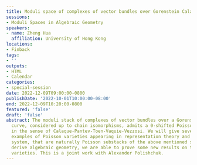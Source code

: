 ```yaml
---
title: Moduli space of complexes of vector bundles over Gorenstein Calabi-Yau curves
sessions:
- Moduli Spaces in Algebraic Geometry
speakers:
- name: Zheng Hua
  affiliation: University of Hong Kong
locations:
- Finback
tags:
- ''
outputs:
- HTML
- Calendar
categories:
- special-session
date: 2022-12-09T09:00:00-0800
publishDate: '2022-10-01T10:00:00-08:00'
end: 2022-12-09T10:20:00-0800
featured: 'false'
draft: 'false'
abstract: The moduli stack of complexes of vector bundles over a Gorenstein Calabi-Yau
  curve, considered up to chain isomorphisms, admits a 0-shifted Poisson structure
  in the sense of Calaque-Pantev-Toen-Vaquie-Vezzosi. We will give several classical
  examples of Poisson varieties appearing in representation theory and integrable
  system, that are naturally Poisson substacks of the above mentioned stack. Using
  derive algebraic geometry, we are able to prove some new results on these Poisson
  varieties. This is a joint work with Alexander Polishchuk.
---
```

